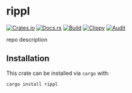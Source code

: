 # rippl
[![Crates.io](https://img.shields.io/crates/v/rippl)](https://crates.io/crates/rippl) 
[![Docs.rs](https://docs.rs/rippl/badge.svg)](https://docs.rs/rippl) 
[![Build](https://github.com/Ewpratten/rippl/actions/workflows/build.yml/badge.svg)](https://github.com/Ewpratten/rippl/actions/workflows/build.yml)
[![Clippy](https://github.com/Ewpratten/rippl/actions/workflows/clippy.yml/badge.svg)](https://github.com/Ewpratten/rippl/actions/workflows/clippy.yml)
[![Audit](https://github.com/Ewpratten/rippl/actions/workflows/audit.yml/badge.svg)](https://github.com/Ewpratten/rippl/actions/workflows/audit.yml)


repo description

## Installation

This crate can be installed via `cargo` with:

```sh
cargo install rippl
```
